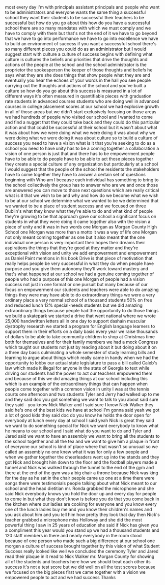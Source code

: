 
most every day I&#39;m with principals
assistant principals and people who want
to be administrators and everyone wants
the same thing a successful school they
want their students to be successful
their teachers to be successful but how
do you go about this how do you have a
successful school there are so many
mandates with which we must comply and
we have to comply with them but that&#39;s
not the end of it we have to go beyond
that we have to go into performance we
have to go into excellence we have to
build an environment of success if you
want a successful school there&#39;s so many
different pieces you could do as an
administrator but I would suggest start
with culture a culture of success begins
with defining what culture is cultures
the beliefs and priorities that drive
the thoughts and actions of the people
at the school and the school
administrator is the proprietor the
spokesperson the keeper of those
thoughts and beliefs he says what they
are she does things that show people
what they are and eventually you hear
the echoes of your words in the hall you
see people carrying out the thoughts and
actions of the school and you&#39;ve built a
culture so how do you go about this
success is measured in a lot of
different ways it&#39;s often measured in
quantifiable pieces with graduation rate
students in advanced courses students
who are doing well in advanced courses
in college placement scores at our
school we had explosive growth in all of
those areas but we didn&#39;t start
exclusively focusing on those areas we
had hundreds of people who visited our
school and I wanted to come and find a
nugget that they could take back and
they could do this particular action and
that could be successful at their school
but it wasn&#39;t about what it was about
how we were doing what we were doing it
was about why we were doing what we were
doing it was about culture so to build a
culture of success you need to have a
vision what is it that you&#39;re seeking to
do as a school you need to have unity
has to be a coming together a
collaboration a vision of one person is
just that and there has to be
empowerment people have to be able to do
people have to be able to act those
pieces together they create a special
culture of any organization but
particularly at a school I would suggest
that the people of the school the
residents the stakeholders have to come
together they have to answer a certain
set of questions beginning with Who am I
because each individual has something to
bring to the school collectively the
group has to answer who are we and once
those are answered you can move to those
next questions which are really critical
what is it that we wish to be and why
and how do we become what we wish to be
at our school we determine what we
wanted to be we determined that we
wanted to be a place of student success
and we focused on three Dublin&#39;s what
they know what they&#39;re able to do and
what kind of people they&#39;re growing to
be that approach gave our school a
significant focus on students in what
they were doing it came together also
with the vision a piece of unity and it
was in two words one Morgan as Morgan
County High School one Morgan was more
than a motto it was a way of life
one Morgan not only meant coming
together as one but it also meant that
the one individual one person is very
important their hopes their dreams their
aspirations the things that they&#39;re good
at they matter and they&#39;re exceptional
with vision and unity we add empowerment
and empowerment as Daniel Paint mentions
in his book Drive is that piece of
motivation that really helps people be
very successful in what they do when
people have purpose and you give them
autonomy they&#39;ll work toward mastery and
that&#39;s what happened at our school we
had a genuine coming together of people
who had a purpose of this one Morgan of
people had a vision success not just in
one format or one pursuit but many
because of our focus on empowerment our
students and teachers were able to do
amazing things
they were may have able to do
extraordinary things we were a very
ordinary place a very normal school of a
thousand students 50% on free and
reduced lunch
12% special-needs students but we did
amazing extraordinary things because
people had the opportunity to do those
things we build a skatepark we started a
drive that went national where we wrote
25,000 handwritten letters all in one
day to support dashain muscular
dystrophy research we started a program
for English language learners to support
them in their efforts on a daily basis
every year we raise thousands of dollars
to be able to take community children to
shop at Christmas time both for
themselves and for their family members
we had a mock Congress which taught our
students not just by reading about it
but doing about it on a three day basis
culminating a whole semester of study
learning bills and learning to argue
about things which really came in handy
when we had the opportunity to lobby our
actual state legislature to pass a bill
called Caleb&#39;s law which made it illegal
for anyone in the state of Georgia to
text while driving our students had the
power to act our teachers empowered them
and because of this we did amazing
things at our school including this
which is an example of the extraordinary
things that can happen when people come
together with a common vision in unity I
was at the tennis courts one afternoon
and two students Tyler and Jerry had
walked up to me and they said doc you
got something we want to talk to you
about said sure they said - you know
Nick Walker and I said sure I know Nick
Walker they said he&#39;s one of the best
kids we have at school I&#39;m gonna said
yeah we got a lot of good kids
they said doc do you know he holds the
door open for everybody at lunch every
day at school
I said yeah Nick is great they said we
want to do something special for Nick we
want everybody to know what he means to
our school and I said what do you want
to do and Tyler and Jared said we want
to have an assembly we want to bring all
the students to the school together and
all the tea
and we want to give him a plaque in
front of everyone our school is kind of
place where that wasn&#39;t so unusual so we
called an assembly no one knew what it
was for only a few people and when we
gather together the cheerleaders went up
into the stands and they got Nick and
brought him down to the floor and the
football players made a tunnel and Nick
was walked through the tunnel to the end
of the gym and there at the end of the
gym was a big chair a throne because
Nick was king for the day as he sat in
the chair people came up one at a time
there were songs there were testimonials
people talking about what Nick meant to
our school and the head dietitian mr.
Ronda grabbed the microphone and she
said Nick everybody knows you hold the
door up and every day for people to come
in but what they don&#39;t know is before
you do that you come back in the kitchen
where our ladies are cooking for
everyone and you know every one of the
lunch ladies buy me and you know their
children&#39;s names and you ask about him
and you tell him how pretty they look
that day then Nick&#39;s teacher grabbed a
microphone miss Holloway and she did the
most powerful thing I saw in 25 years of
education she said if Nick has given you
a compliment this year would you stand
up we had a thousand students and 120
staff members in there and nearly
everybody in the room stood because of
one person who made such a big
difference at our school
one morgen a culture of success brought
together by this vision of what Student
Success really looked like
well we concluded the ceremony Tyler and
Jared read their plaque in it read to
Nick Walker mr. Morgan County for
showing all of the students and teachers
here how we should treat each other its
success it&#39;s not a test score but we did
well on all the test scores because we
focused on the big pieces first we came
together with a vision we empowered
people to act and we had success
Thanks
